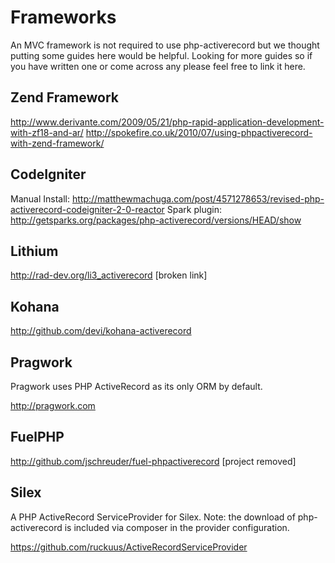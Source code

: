 # Frameworks

An MVC framework is not required to use php-activerecord but we thought putting some guides here would be helpful. Looking for more guides so if you have written one or come across any please feel free to link it here.

## Zend Framework

http://www.derivante.com/2009/05/21/php-rapid-application-development-with-zf18-and-ar/
http://spokefire.co.uk/2010/07/using-phpactiverecord-with-zend-framework/

## CodeIgniter

Manual Install: http://matthewmachuga.com/post/4571278653/revised-php-activerecord-codeigniter-2-0-reactor
Spark plugin: http://getsparks.org/packages/php-activerecord/versions/HEAD/show


## Lithium

http://rad-dev.org/li3_activerecord [broken link]

## Kohana

http://github.com/devi/kohana-activerecord

## Pragwork

Pragwork uses PHP ActiveRecord as its only ORM by default.

http://pragwork.com

## FuelPHP

http://github.com/jschreuder/fuel-phpactiverecord [project removed]

## Silex

A PHP ActiveRecord ServiceProvider for Silex.
Note: the download of php-activerecord is included via composer in the provider configuration.

https://github.com/ruckuus/ActiveRecordServiceProvider
